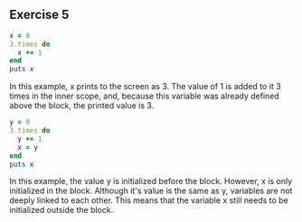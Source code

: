 ## Exercise 5 ##

```ruby
x = 0
3.times do
  x += 1
end
puts x
```

In this example, x prints to the screen as 3. The value of 1 is added to it 3 times in the inner scope, and, because this variable was already defined above the block, the printed value is 3.

```ruby
y = 0
3.times do
  y += 1
  x = y
end
puts x
```



In this example, the value y is initialized before the block. However, x is only initialized in the block. Although it's value is the same as y, variables are not deeply linked to each other. This means that the variable x still needs to be initialized outside the block.  
